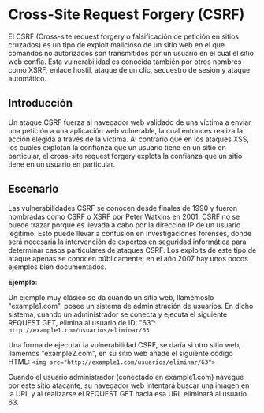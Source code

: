# Cross-Site Request Forgery (CSRF)

El CSRF (Cross-site request forgery o falsificación de petición en sitios cruzados) es un tipo de exploit malicioso de un sitio web en el que comandos no autorizados son transmitidos por un usuario en el cual el sitio web confía. Esta vulnerabilidad es conocida también por otros nombres como XSRF, enlace hostil, ataque de un clic, secuestro de sesión y ataque automático.

## Introducción

Un ataque CSRF fuerza al navegador web validado de una víctima a enviar una petición a una aplicación web vulnerable, la cual entonces realiza la acción elegida a través de la víctima. Al contrario que en los ataques XSS, los cuales explotan la confianza que un usuario tiene en un sitio en particular, el cross-site request forgery explota la confianza que un sitio tiene en un usuario en particular.

## Escenario

Las vulnerabilidades CSRF se conocen desde finales de 1990 y fueron nombradas como CSRF o XSRF por Peter Watkins en 2001. CSRF no se puede trazar porque es llevada a cabo por la dirección IP de un usuario legítimo. Esto puede llevar a confusión en investigaciones forenses, donde será necesaria la intervención de expertos en seguridad informática para determinar casos particulares de ataques CSRF. Los exploits de este tipo de ataque apenas se conocen públicamente; en el año 2007 hay unos pocos ejemplos bien documentados.

**Ejemplo**:

Un ejemplo muy clásico se da cuando un sitio web, llamémoslo "example1.com", posee un sistema de administración de usuarios. En dicho sistema, cuando un administrador se conecta y ejecuta el siguiente REQUEST GET, elimina al usuario de ID: "63": `http://example1.com/usuarios/eliminar/63`

Una forma de ejecutar la vulnerabilidad CSRF, se daría si otro sitio web, llamemos "example2.com", en su sitio web añade el siguiente código HTML: `<img src="http://example1.com/usuarios/eliminar/63">`

Cuando el usuario administrador (conectado en example1.com) navegue por este sitio atacante, su navegador web intentará buscar una imagen en la URL y al realizarse el REQUEST GET hacia esa URL eliminará al usuario 63.
